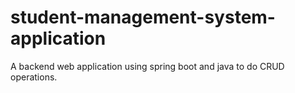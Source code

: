 # student-management-system-application
A backend web application using spring boot and java to do CRUD operations.
